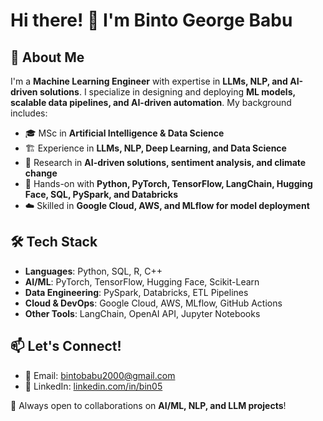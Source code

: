 # Hi there! 👋 I'm Binto George Babu

## 🚀 About Me

I'm a **Machine Learning Engineer** with expertise in **LLMs, NLP, and AI-driven solutions**. I specialize in designing and deploying **ML models, scalable data pipelines, and AI-driven automation**. My background includes:

- 🎓 MSc in **Artificial Intelligence & Data Science**
- 🏗 Experience in **LLMs, NLP, Deep Learning, and Data Science**
- 🔬 Research in **AI-driven solutions, sentiment analysis, and climate change**
- 🔧 Hands-on with **Python, PyTorch, TensorFlow, LangChain, Hugging Face, SQL, PySpark, and Databricks**
- ☁️ Skilled in **Google Cloud, AWS, and MLflow for model deployment**

## 🛠️ Tech Stack

- **Languages**: Python, SQL, R, C++
- **AI/ML**: PyTorch, TensorFlow, Hugging Face, Scikit-Learn
- **Data Engineering**: PySpark, Databricks, ETL Pipelines
- **Cloud & DevOps**: Google Cloud, AWS, MLflow, GitHub Actions
- **Other Tools**: LangChain, OpenAI API,  Jupyter Notebooks


## 📫 Let's Connect!
- 📧 Email: [bintobabu2000@gmail.com](mailto:bintobabu2000@gmail.com)
- 💼 LinkedIn: [linkedin.com/in/bin05](http://www.linkedin.com/in/bin05/)

🚀 Always open to collaborations on **AI/ML, NLP, and LLM projects**!

